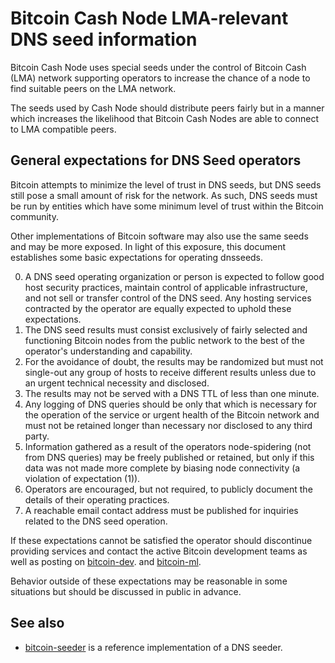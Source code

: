 Bitcoin Cash Node LMA-relevant DNS seed information
====================================================

Bitcoin Cash Node uses special seeds under the control of Bitcoin Cash (LMA)
network supporting operators to increase the chance of a node
to find suitable peers on the LMA network.

The seeds used by Cash Node should distribute peers fairly but in a
manner which increases the likelihood that Bitcoin Cash Nodes are able
to connect to LMA compatible peers.

General expectations for DNS Seed operators
-------------------------------------------

Bitcoin attempts to minimize the level of trust in DNS seeds,
but DNS seeds still pose a small amount of risk for the network.
As such, DNS seeds must be run by entities which have some minimum
level of trust within the Bitcoin community.

Other implementations of Bitcoin software may also use the same
seeds and may be more exposed. In light of this exposure, this
document establishes some basic expectations for operating dnsseeds.

0. A DNS seed operating organization or person is expected to follow good
  host security practices, maintain control of applicable infrastructure,
  and not sell or transfer control of the DNS seed. Any hosting services
  contracted by the operator are equally expected to uphold these expectations.
1. The DNS seed results must consist exclusively of fairly selected and
  functioning Bitcoin nodes from the public network to the best of the
  operator's understanding and capability.
2. For the avoidance of doubt, the results may be randomized but must not
  single-out any group of hosts to receive different results unless due to an
  urgent technical necessity and disclosed.
3. The results may not be served with a DNS TTL of less than one minute.
4. Any logging of DNS queries should be only that which is necessary
  for the operation of the service or urgent health of the Bitcoin
  network and must not be retained longer than necessary nor disclosed
  to any third party.
5. Information gathered as a result of the operators node-spidering
  (not from DNS queries) may be freely published or retained, but only
  if this data was not made more complete by biasing node connectivity
  (a violation of expectation (1)).
6. Operators are encouraged, but not required, to publicly document the
  details of their operating practices.
7. A reachable email contact address must be published for inquiries
  related to the DNS seed operation.

If these expectations cannot be satisfied the operator should
discontinue providing services and contact the active Bitcoin
development teams as well as posting on
[bitcoin-dev](https://lists.linuxfoundation.org/mailman/listinfo/bitcoin-dev).
and
[bitcoin-ml](https://lists.linuxfoundation.org/mailman/listinfo/bitcoin-ml).

Behavior outside of these expectations may be reasonable in some
situations but should be discussed in public in advance.

See also
----------

- [bitcoin-seeder](../src/seeder/README.md) is a reference implementation of a
  DNS seeder.
